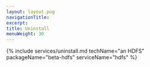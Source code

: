 ```yaml
---
layout: layout.pug
navigationTitle:
excerpt:
title: Uninstall
menuWeight: 30
---
```


{% include services/uninstall.md
    techName="an HDFS"
    packageName="beta-hdfs"
    serviceName="hdfs" %}
